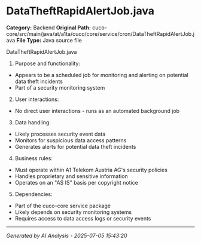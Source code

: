 # DataTheftRapidAlertJob.java

**Category:** Backend
**Original Path:** cuco-core/src/main/java/at/a1ta/cuco/core/service/cron/DataTheftRapidAlertJob.java
**File Type:** Java source file

DataTheftRapidAlertJob.java
1. Purpose and functionality:
- Appears to be a scheduled job for monitoring and alerting on potential data theft incidents
- Part of a security monitoring system

2. User interactions:
- No direct user interactions - runs as an automated background job

3. Data handling:
- Likely processes security event data
- Monitors for suspicious data access patterns
- Generates alerts for potential data theft incidents

4. Business rules:
- Must operate within A1 Telekom Austria AG's security policies
- Handles proprietary and sensitive information
- Operates on an "AS IS" basis per copyright notice

5. Dependencies:
- Part of the cuco-core service package
- Likely depends on security monitoring systems
- Requires access to data access logs or security events

---
*Generated by AI Analysis - 2025-07-05 15:43:20*
